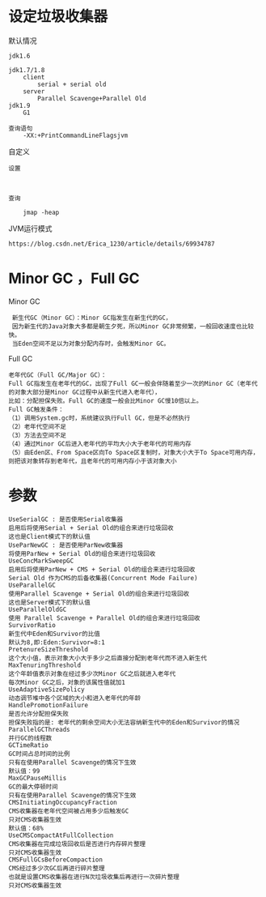 # 设定垃圾收集器

默认情况
    
    jdk1.6
        
    jdk1.7/1.8
        client
            serial + serial old    
        server
            Parallel Scavenge+Parallel Old
    jdk1.9 
        G1

    查询语句
        -XX:+PrintCommandLineFlagsjvm

自定义

    设置

        

    查询
        
        jmap -heap     

JVM运行模式

    https://blog.csdn.net/Erica_1230/article/details/69934787



# Minor GC ，Full GC

Minor GC

     新生代GC（Minor GC）：Minor GC指发生在新生代的GC，
     因为新生代的Java对象大多都是朝生夕死，所以Minor GC非常频繁，一般回收速度也比较快。
     当Eden空间不足以为对象分配内存时，会触发Minor GC。    

Full GC 


    老年代GC（Full GC/Major GC）：
    Full GC指发生在老年代的GC，出现了Full GC一般会伴随着至少一次的Minor GC（老年代的对象大部分是Minor GC过程中从新生代进入老年代），
    比如：分配担保失败。Full GC的速度一般会比Minor GC慢10倍以上。
    Full GC触发条件：
    （1）调用System.gc时，系统建议执行Full GC，但是不必然执行
    （2）老年代空间不足
    （3）方法去空间不足
    （4）通过Minor GC后进入老年代的平均大小大于老年代的可用内存
    （5）由Eden区、From Space区向To Space区复制时，对象大小大于To Space可用内存，则把该对象转存到老年代，且老年代的可用内存小于该对象大小
   


    
    
# 参数

    UseSerialGC : 是否使用Serial收集器 
    启用后将使用Serial + Serial Old的组合来进行垃圾回收
    这也是Client模式下的默认值
    UseParNewGC : 是否使用ParNew收集器 
    将使用ParNew + Serial Old的组合来进行垃圾回收
    UseConcMarkSweepGC 
    启用后将使用ParNew + CMS + Serial Old的组合来进行垃圾回收
    Serial Old 作为CMS的后备收集器(Concurrent Mode Failure)
    UseParallelGC 
    使用Parallel Scavenge + Serial Old的组合来进行垃圾回收
    这也是Server模式下的默认值
    UseParallelOldGC 
    使用 Parallel Scavenge + Parallel Old的组合来进行垃圾回收
    SurvivorRatio 
    新生代中Eden和Survivor的比值
    默认为8,即:Eden:Survivor=8:1
    PretenureSizeThreshold 
    这个大小值，表示对象大小大于多少之后直接分配到老年代而不进入新生代
    MaxTenuringThreshold 
    这个年龄值表示对象在经过多少次Minor GC之后就进入老年代
    每次Minor GC之后，对象的该属性值就加1
    UseAdaptiveSizePolicy 
    动态调节堆中各个区域的大小和进入老年代的年龄
    HandlePromotionFailure 
    是否允许分配担保失败
    担保失败指的是: 老年代的剩余空间大小无法容纳新生代中的Eden和Survivor的情况
    ParallelGCThreads 
    并行GC的线程数
    GCTimeRatio 
    GC时间占总时间的比例
    只有在使用Parallel Scavenge的情况下生效
    默认值：99
    MaxGCPauseMillis 
    GC的最大停顿时间
    只有在使用Parallel Scavenge的情况下生效
    CMSInitiatingOccupancyFraction 
    CMS收集器在老年代空间被占用多少后触发GC
    只对CMS收集器生效
    默认值：68%
    UseCMSCompactAtFullCollection 
    CMS收集器在完成垃圾回收后是否进行内存碎片整理
    只对CMS收集器生效
    CMSFullGCsBeforeCompaction 
    CMS经过多少次GC后再进行碎片整理
    也就是设置CMS收集器在进行N次垃圾收集后再进行一次碎片整理
    只对CMS收集器生效
